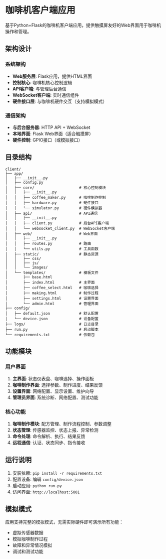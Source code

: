 # 咖啡机客户端应用

基于Python+Flask的咖啡机客户端应用，提供触摸屏友好的Web界面用于咖啡机操作和管理。

## 架构设计

### 系统架构
- **Web服务层**: Flask应用，提供HTML界面
- **控制核心**: 咖啡机核心控制逻辑
- **API客户端**: 与管理后台通信
- **WebSocket客户端**: 实时通信组件
- **硬件接口层**: 与咖啡机硬件交互（支持模拟模式）

### 通信架构
- **与后台服务器**: HTTP API + WebSocket
- **本地界面**: Flask Web界面（适合触摸屏）
- **硬件控制**: GPIO接口（或模拟接口）

## 目录结构

```
client/
├── app/
│   ├── __init__.py
│   ├── config.py
│   ├── core/                    # 核心控制模块
│   │   ├── __init__.py
│   │   ├── coffee_maker.py      # 咖啡制作控制
│   │   ├── hardware.py          # 硬件接口
│   │   └── simulator.py         # 硬件模拟器
│   ├── api/                     # API通信
│   │   ├── __init__.py
│   │   ├── client.py            # 后台API客户端
│   │   └── websocket_client.py  # WebSocket客户端
│   ├── web/                     # Web界面
│   │   ├── __init__.py
│   │   ├── routes.py            # 路由
│   │   └── utils.py             # 工具函数
│   ├── static/                  # 静态资源
│   │   ├── css/
│   │   ├── js/
│   │   └── images/
│   └── templates/               # 模板文件
│       ├── base.html
│       ├── index.html           # 主界面
│       ├── coffee_select.html   # 咖啡选择
│       ├── making.html          # 制作过程
│       ├── settings.html        # 设置界面
│       └── admin.html           # 管理界面
├── config/
│   ├── default.json             # 默认配置
│   └── device.json              # 设备配置
├── logs/                        # 日志目录
├── run.py                       # 启动脚本
└── requirements.txt             # 依赖包
```

## 功能模块

### 用户界面
1. **主界面**: 状态仪表盘、咖啡选择、操作面板
2. **咖啡制作界面**: 选择参数、制作进度、结果反馈
3. **设置界面**: 网络配置、显示设置、维护向导
4. **管理员界面**: 系统诊断、网络配置、测试功能

### 核心功能
1. **咖啡制作模块**: 配方管理、制作流程控制、参数调整
2. **状态管理**: 传感器监控、状态上报、异常检测
3. **命令处理**: 命令解析、执行、结果反馈
4. **远程通信**: 认证、状态同步、指令接收

## 运行说明

1. 安装依赖: `pip install -r requirements.txt`
2. 配置设备: 编辑 `config/device.json`
3. 启动应用: `python run.py`
4. 访问界面: `http://localhost:5001`

## 模拟模式

应用支持完整的模拟模式，无需实际硬件即可演示所有功能：
- 虚拟传感器数据
- 模拟咖啡制作过程
- 故障和异常情况模拟
- 调试和测试功能